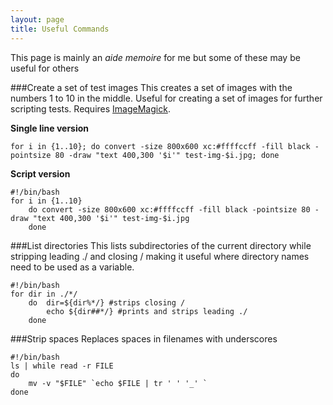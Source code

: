 ```yaml
---
layout: page
title: Useful Commands
---
```


This page is mainly an *aide memoire* for me but some of these may be useful for others

###Create a set of test images
This creates a set of images with the numbers 1 to 10 in the middle. Useful for creating a set of images for further scripting tests. Requires [ImageMagick](http://www.imagemagick.org/).

**Single line version**

```{sh}
for i in {1..10}; do convert -size 800x600 xc:#ffffccff -fill black -pointsize 80 -draw "text 400,300 '$i'" test-img-$i.jpg; done
```
**Script version**

```{sh}
#!/bin/bash
for i in {1..10}
	do convert -size 800x600 xc:#ffffccff -fill black -pointsize 80 -draw "text 400,300 '$i'" test-img-$i.jpg
	done
```

###List directories
This lists subdirectories of the current directory while stripping leading ./ and closing / making it useful where directory names need to be used as a variable.

```{sh}
#!/bin/bash
for dir in ./*/
	do  dir=${dir%*/} #strips closing /
    	echo ${dir##*/} #prints and strips leading ./
	done
```

###Strip spaces
Replaces spaces in filenames with underscores

```{sh}
#!/bin/bash
ls | while read -r FILE
do
    mv -v "$FILE" `echo $FILE | tr ' ' '_' `
done
```
